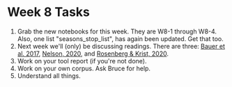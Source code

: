 # Week 8 Tasks

1. Grab the new notebooks for this week. They are W8-1 through W8-4.
Also, one list "seasons_stop_list", has again been updated. Get that too.
2. Next week we'll (only) be discussing readings. There are three: [Bauer et al. 2017](https://github.com/bsherin/text_mining_content/blob/main/readings/Baumer2017.pdf), [Nelson, 2020](https://github.com/bsherin/text_mining_content/blob/main/readings/Nelson2020.pdf), and [Rosenberg & Krist, 2020](https://github.com/bsherin/text_mining_content/blob/main/readings/Rosenberg2020.pdf).
3. Work on your tool report (if you're not done).
4. Work on your own corpus. Ask Bruce for help.
5. Understand all things.
